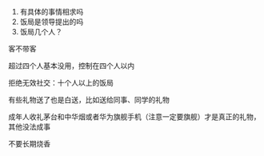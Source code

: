 1. 有具体的事情相求吗
2. 饭局是领导提出的吗
3. 饭局几个人？

客不带客

超过四个人基本没用，控制在四个人以内

拒绝无效社交：十个人以上的饭局


有些礼物送了也是白送，比如送给同事、同学的礼物

成年人收礼茅台和中华烟或者华为旗舰手机（注意一定要旗舰）才是真正的礼物，其他没法成事

不要长期烧香

